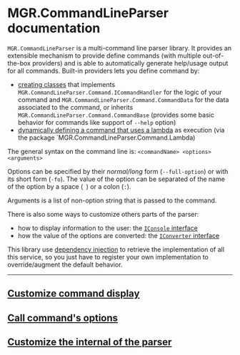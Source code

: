 # MGR.CommandLineParser documentation

`MGR.CommandLineParser` is a multi-command line parser library.
It provides an extensible mechanism to provide define commands
(with multiple out-of-the-box providers)
and is able to automatically generate help/usage output for all commands.
Built-in providers lets you define command by:

- [creating classes](class-based/create-class-based-command.md) that implements `MGR.CommandLineParser.Command.ICommandHandler` for the logic of your command and `MGR.CommandLineParser.Command.CommandData` for the data associated to the command, or inherits `MGR.CommandLineParser.Command.CommandBase` (provides some basic behavior for commands like support of `--help` option)
- [dynamically defining a command that uses a lambda](lambda/create-a-lambda-based-command.md) as execution (via the package `MGR.CommandLineParser.Command.Lambda)

The general syntax on the command line is:
`<commandName> <options> <arguments>`

Options can be specified by their _normal/long_ form (`--full-option`)
or with its short form (`-fo`).
The value of the option can be separated of the name of the option
by a space (` `) or a colon (`:`).

Arguments is a list of non-option string that is passed to the command.

There is also some ways to customize others parts of the parser:

- how to display information to the user: the [`IConsole` interface](extensibility/console.md)
- how the value of the options are converted: the [`IConverter` interface](extensibility/converter.md)

This library use [dependency injection](https://docs.microsoft.com/en-us/aspnet/core/fundamentals/dependency-injection) to retrieve the implementation of all this service, so you just have to register your own implementation to override/augment the default behavior.



---
## [Customize command display](customize-command-display.md)
## [Call command's options](call-command-options.md)
## [Customize the internal of the parser](customize-internal-of-parser.md)